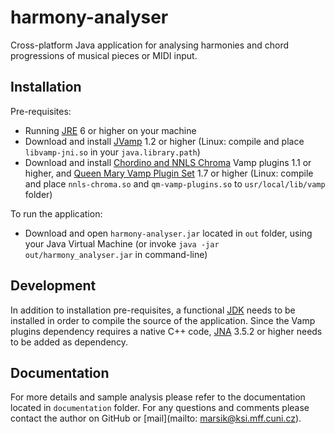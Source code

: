 # harmony-analyser
Cross-platform Java application for analysing harmonies and chord progressions of musical pieces or MIDI input.

## Installation
Pre-requisites:
* Running [JRE](https://www.java.com/en/download/) 6 or higher on your machine
* Download and install [JVamp](https://code.soundsoftware.ac.uk/projects/jvamp/files) 1.2 or higher (Linux: compile and place `libvamp-jni.so` in your `java.library.path`)
* Download and install [Chordino and NNLS Chroma](http://www.isophonics.net/nnls-chroma) Vamp plugins 1.1 or higher, and [Queen Mary Vamp Plugin Set](https://code.soundsoftware.ac.uk/projects/qm-vamp-plugins/files) 1.7 or higher (Linux: compile and place `nnls-chroma.so` and `qm-vamp-plugins.so` to `usr/local/lib/vamp` folder)

To run the application:
* Download and open `harmony-analyser.jar` located in `out` folder, using your Java Virtual Machine (or invoke `java -jar out/harmony_analyser.jar` in command-line)

## Development
In addition to installation pre-requisites, a functional [JDK](http://www.oracle.com/technetwork/java/javase/downloads/jre8-downloads-2133155.html) needs to be installed in order to compile the source of the application.
Since the Vamp plugins dependency requires a native C++ code, [JNA](https://github.com/java-native-access/jna) 3.5.2 or higher needs to be added as dependency.

## Documentation
For more details and sample analysis please refer to the documentation located in `documentation` folder.
For any questions and comments please contact the author on GitHub or [mail](mailto: marsik@ksi.mff.cuni.cz).

